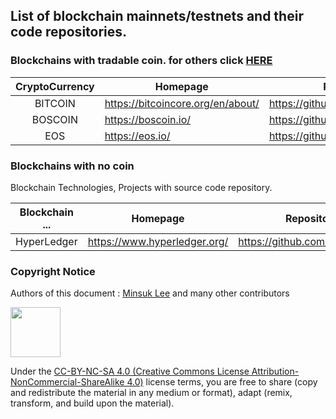 ## List of blockchain mainnets/testnets and their code repositories.

### Blockchains with tradable coin. for others click [HERE](#Blockchains-with-no-coin)

| CryptoCurrency | Homepage | Repository |
|:---:|---|---|
| BITCOIN | https://bitcoincore.org/en/about/ | https://github.com/bitcoin/bitcoin/ |
| BOSCOIN | https://boscoin.io/ | https://github.com/bosnet/ |
| EOS     | https://eos.io/ | https://github.com/EOSIO/ |

### Blockchains with no coin

Blockchain Technologies, Projects with source code repository.

| Blockchain ... | Homepage | Repository |
|:---:|---|---|
| HyperLedger | https://www.hyperledger.org/ | https://github.com/hyperledger |

### Copyright Notice

Authors of this document : [Minsuk Lee](mailto:ykhl1itj@gmail.com) and many other contributors

<img src="https://mirrors.creativecommons.org/presskit/buttons/88x31/png/by-nc-sa.png" width="80px"></img> 

Under the [CC-BY-NC-SA 4.0 (Creative Commons License Attribution-NonCommercial-ShareAlike 4.0)](https://creativecommons.org/licenses/by-nc-sa/4.0/legalcode) license terms, you are free to share (copy and redistribute the material in any medium or format), adapt (remix, transform, and build upon the material).
